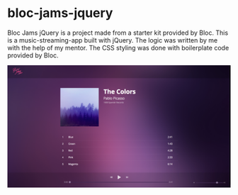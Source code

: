 # bloc-jams-jquery
Bloc Jams jQuery is a project made from a starter kit provided by Bloc. This is a music-streaming-app built with jQuery. The logic was written by me with the help of my mentor. The CSS styling was done with boilerplate code provided by Bloc.

![Bloc Jams jQuery in action](assets/screenshots/bloc-jams-jquery-screenshot.png "Bloc Jams jQuery in action")
